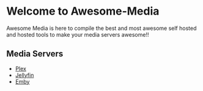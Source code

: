 
# Welcome to Awesome-Media

Awesome Media is here to compile the best and most awesome self hosted and hosted tools to make your media servers awesome!!

## Media Servers

* [Plex](https://plex.tv)
* [Jellyfin](https://jellyfin.org)
* [Emby](https://emby.media)

